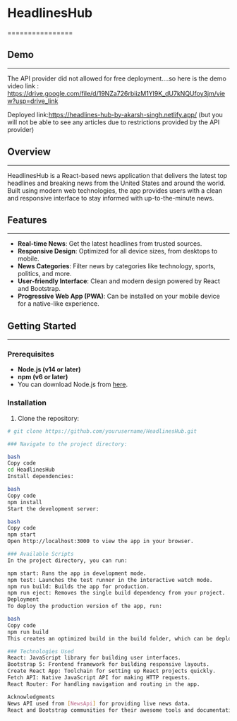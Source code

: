 # HeadlinesHub
================

## Demo
-----------
The API provider did not allowed for free deployment....so here is the demo video link : https://drive.google.com/file/d/19NZa726rbiizM1Yl9K_dU7kNQUfoy3jm/view?usp=drive_link

Deployed link:https://headlines-hub-by-akarsh-singh.netlify.app/    (but you will not be able to see any articles due to restrictions provided by the API provider)


## Overview
-----------

HeadlinesHub is a React-based news application that delivers the latest top headlines and breaking news from the United States and around the world. Built using modern web technologies, the app provides users with a clean and responsive interface to stay informed with up-to-the-minute news.

## Features
------------

* **Real-time News**: Get the latest headlines from trusted sources.
* **Responsive Design**: Optimized for all device sizes, from desktops to mobile.
* **News Categories**: Filter news by categories like technology, sports, politics, and more.
* **User-friendly Interface**: Clean and modern design powered by React and Bootstrap.
* **Progressive Web App (PWA)**: Can be installed on your mobile device for a native-like experience.

## Getting Started
---------------

### Prerequisites

* **Node.js (v14 or later)**
* **npm (v6 or later)**
* You can download Node.js from [here](https://nodejs.org/en/download/).

### Installation

1. Clone the repository:
```bash
# git clone https://github.com/yourusername/HeadlinesHub.git

### Navigate to the project directory:

bash
Copy code
cd HeadlinesHub
Install dependencies:

bash
Copy code
npm install
Start the development server:

bash
Copy code
npm start
Open http://localhost:3000 to view the app in your browser.

### Available Scripts
In the project directory, you can run:

npm start: Runs the app in development mode.
npm test: Launches the test runner in the interactive watch mode.
npm run build: Builds the app for production.
npm run eject: Removes the single build dependency from your project.
Deployment
To deploy the production version of the app, run:

bash
Copy code
npm run build
This creates an optimized build in the build folder, which can be deployed to any web server or static site hosting.

### Technologies Used
React: JavaScript library for building user interfaces.
Bootstrap 5: Frontend framework for building responsive layouts.
Create React App: Toolchain for setting up React projects quickly.
Fetch API: Native JavaScript API for making HTTP requests.
React Router: For handling navigation and routing in the app.

Acknowledgments
News API used from [NewsApi] for providing live news data.
React and Bootstrap communities for their awesome tools and documentation.
